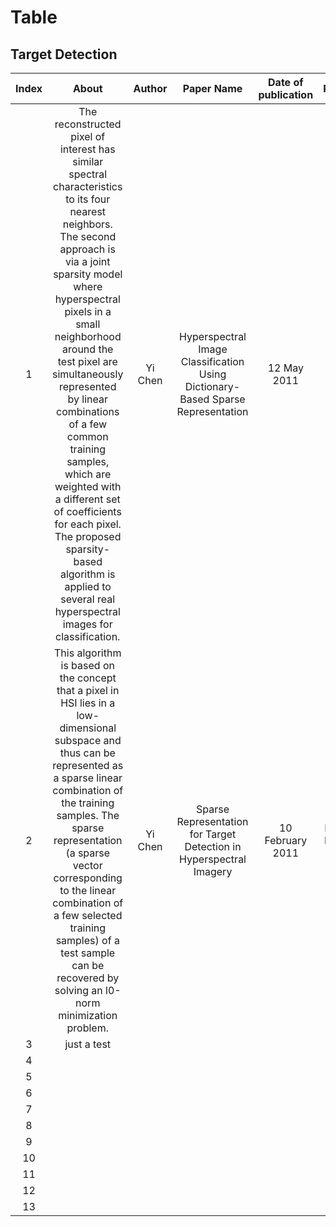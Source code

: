 # Table
## Target Detection

|Index|About|Author|Paper Name| Date of publication| Publication|Update time|Link|
|:---:|:----:|:----:|:---:|:--:|:--:|:---:|:--:|
|  1   |   The reconstructed pixel of interest has similar spectral characteristics to its four nearest neighbors. The second approach is via a joint sparsity model where hyperspectral pixels in a small neighborhood around the test pixel are simultaneously represented by linear combinations of a few common training samples, which are weighted with a different set of coefficients for each pixel. The proposed sparsity-based algorithm is applied to several real hyperspectral images for classification.    |   Yi Chen   |  Hyperspectral Image Classification Using Dictionary-Based Sparse Representation   | 12 May 2011    | TGRS | 0923 14:54  |[Link](https://ieeexplore.ieee.org/abstract/document/5766028/)|
|  2   | This algorithm is based on the concept that a pixel in HSI lies in a low-dimensional subspace and thus can be represented as a sparse linear combination of the training samples. The sparse representation (a sparse vector corresponding to the linear combination of a few selected training samples) of a test sample can be recovered by solving an l0-norm minimization problem.      | Yi Chen     |  Sparse Representation for Target Detection in Hyperspectral Imagery   | 10 February 2011   |  IEEE Signal Processing Society   |0923 15:11|[Link](https://ieeexplore.ieee.org/abstract/document/5711635/)|
|  3   |   just a test   |      |     |    |    |||
|  4   |      |      |     |    |    |||
|  5   |      |      |     |    |    |||
|  6   |      |      |     |    |    |||
|  7   |      |      |     |    |    |||
|  8   |      |      |     |    |    |||
|  9   |      |      |     |    |    |||
|  10  |      |      |     |    |    |||
|  11  |      |      |     |    |    |||
|  12  |      |      |     |    |    |||
|  13  |      |      |     |    |    ||||
